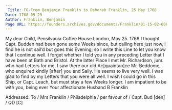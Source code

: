 ```yaml
---
 Title: FO-From Benjamin Franklin to Deborah Franklin, 25 May 1768
Date: 1768-05-25
Author: Franklin, Benjamin
Page URL: https://founders.archives.gov/documents/Franklin/01-15-02-0080
---
```


My dear Child,
Pensilvania Coffee House London, May 25. 1768
I thought Capt. Budden had been gone some Weeks since, but calling here just now, I find he is not sail’d but goes this Evening; so I write this Line to let you know that I continue well. I forget whether I told you in any preceding Letter that I have been at Bath and Bristol. At the latter Place I met Mr. Richardson, junr. who had Letters for me. I saw there our old Ac[quaintan]ce Mr. Beddome,  who enquired kindly [after] you and Sally. He seems to live very well. I was glad to find by my Letters that you were all well. I wish I could go in this Ship, or Capt. Leach, but must stay a few Weeks longer. I am impatient to be with you, being ever Your affectionate Husband
B Franklin
 
Addressed: To / Mrs Franklin / Philadelphia / per favour of / Capt. Bud [den] / QD [C]
